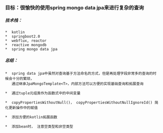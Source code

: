 ### 目标：很愉快的使用spring mongo data jpa来进行复杂的查询

##### 技术栈：
    *  kotlin
    *  springboot2.0
    *  webflux, reactor
    *  reactive mongodb
    *  spring mongo data jpa
    
##### 总结：

    *  spring data jpa中虽然对查询基于方法命名的方式，但是再处理字段非常多的查询的时候会十分的繁琐，
       通过继承JpaMongoTemplate<T>，内部方法可以方便的实现基础查询和拓展查询

    *  通过tuple元组类作为函数式中的中间变量

    *  copyPropertiesWithoutNull()， copyPropertiesWithoutNullIgnoreId() 简化更新操作中的赋值

    *  添加方便的kotlin拓展函数

    *  添加bean时， 注意空类型和非空类型
